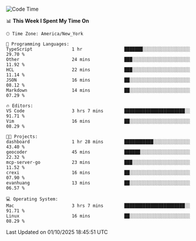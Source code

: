 

<!--START_SECTION:waka-->
![Code Time](http://img.shields.io/badge/Code%20Time-1%2C078%20hrs%2041%20mins-blue)

📊 **This Week I Spent My Time On** 

```text
🕑︎ Time Zone: America/New_York

💬 Programming Languages: 
TypeScript               1 hr                ███████░░░░░░░░░░░░░░░░░░   29.70 % 
Other                    24 mins             ███░░░░░░░░░░░░░░░░░░░░░░   11.92 % 
HCL                      22 mins             ███░░░░░░░░░░░░░░░░░░░░░░   11.14 % 
JSON                     16 mins             ██░░░░░░░░░░░░░░░░░░░░░░░   08.12 % 
Markdown                 14 mins             ██░░░░░░░░░░░░░░░░░░░░░░░   07.29 % 

🔥 Editors: 
VS Code                  3 hrs 7 mins        ███████████████████████░░   91.71 % 
Vim                      16 mins             ██░░░░░░░░░░░░░░░░░░░░░░░   08.29 % 

🐱‍💻 Projects: 
dashboard                1 hr 28 mins        ███████████░░░░░░░░░░░░░░   43.40 % 
geocoder                 45 mins             ██████░░░░░░░░░░░░░░░░░░░   22.32 % 
mcp-server-go            23 mins             ███░░░░░░░░░░░░░░░░░░░░░░   11.52 % 
crexi                    16 mins             ██░░░░░░░░░░░░░░░░░░░░░░░   07.90 % 
evanhuang                13 mins             ██░░░░░░░░░░░░░░░░░░░░░░░   06.57 % 

💻 Operating System: 
Mac                      3 hrs 7 mins        ███████████████████████░░   91.71 % 
Linux                    16 mins             ██░░░░░░░░░░░░░░░░░░░░░░░   08.29 % 
```


 Last Updated on 01/10/2025 18:45:51 UTC
<!--END_SECTION:waka-->
